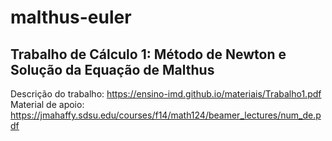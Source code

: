 # malthus-euler
## Trabalho de Cálculo 1: Método de Newton e Solução da Equação de Malthus </br>

Descrição do trabalho: https://ensino-imd.github.io/materiais/Trabalho1.pdf </br>
Material de apoio: https://jmahaffy.sdsu.edu/courses/f14/math124/beamer_lectures/num_de.pdf
